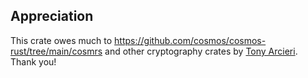 ## Appreciation

This crate owes much to https://github.com/cosmos/cosmos-rust/tree/main/cosmrs and other cryptography crates by [Tony Arcieri](https://github.com/tony-iqlusion). Thank you!